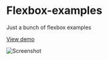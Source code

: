 # Flexbox-examples
Just a bunch of flexbox examples

[View demo](http://joanclaret.github.io/flexbox-examples)

![Screenshot](http://joanclaret.github.io/flexbox-examples/screenshot.jpg)
